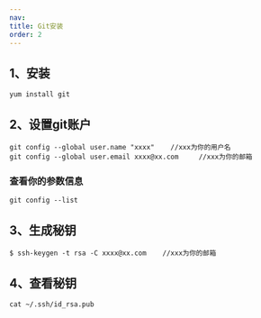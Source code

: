 ```yaml
---
nav:
title: Git安装
order: 2
---
```


## 1、安装

    yum install git

## 2、设置git账户

    git config --global user.name "xxxx"    //xxx为你的用户名
    git config --global user.email xxxx@xx.com     //xxx为你的邮箱

### 查看你的参数信息

    git config --list

## 3、生成秘钥

    $ ssh-keygen -t rsa -C xxxx@xx.com    //xxx为你的邮箱

## 4、查看秘钥

    cat ~/.ssh/id_rsa.pub